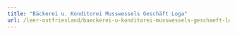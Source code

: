 ```yaml
---
title: "Bäckerei u. Konditorei Musswessels Geschäft Loga"
url: /leer-ostfriesland/baeckerei-u-konditorei-musswessels-geschaeft-loga/
---
```

